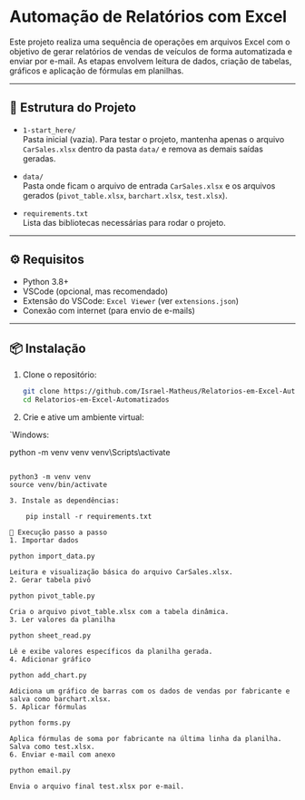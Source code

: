 # Automação de Relatórios com Excel

Este projeto realiza uma sequência de operações em arquivos Excel com o objetivo de gerar relatórios de vendas de veículos de forma automatizada e enviar por e-mail. As etapas envolvem leitura de dados, criação de tabelas, gráficos e aplicação de fórmulas em planilhas.

---

## 📁 Estrutura do Projeto

- `1-start_here/`  
  Pasta inicial (vazia). Para testar o projeto, mantenha apenas o arquivo `CarSales.xlsx` dentro da pasta `data/` e remova as demais saídas geradas.

- `data/`  
  Pasta onde ficam o arquivo de entrada `CarSales.xlsx` e os arquivos gerados (`pivot_table.xlsx`, `barchart.xlsx`, `test.xlsx`).

- `requirements.txt`  
  Lista das bibliotecas necessárias para rodar o projeto.

---

## ⚙️ Requisitos

- Python 3.8+
- VSCode (opcional, mas recomendado)
- Extensão do VSCode: `Excel Viewer` (ver `extensions.json`)
- Conexão com internet (para envio de e-mails)

---

## 📦 Instalação

1. Clone o repositório:
   ```bash
   git clone https://github.com/Israel-Matheus/Relatorios-em-Excel-Automatizados
   cd Relatorios-em-Excel-Automatizados

2. Crie e ative um ambiente virtual:

`Windows:

python -m venv venv
venv\Scripts\activate

```Linux/macOS:

python3 -m venv venv
source venv/bin/activate

3. Instale as dependências:

    pip install -r requirements.txt

🚀 Execução passo a passo
1. Importar dados

python import_data.py

Leitura e visualização básica do arquivo CarSales.xlsx.
2. Gerar tabela pivô

python pivot_table.py

Cria o arquivo pivot_table.xlsx com a tabela dinâmica.
3. Ler valores da planilha

python sheet_read.py

Lê e exibe valores específicos da planilha gerada.
4. Adicionar gráfico

python add_chart.py

Adiciona um gráfico de barras com os dados de vendas por fabricante e salva como barchart.xlsx.
5. Aplicar fórmulas

python forms.py

Aplica fórmulas de soma por fabricante na última linha da planilha. Salva como test.xlsx.
6. Enviar e-mail com anexo

python email.py

Envia o arquivo final test.xlsx por e-mail.
